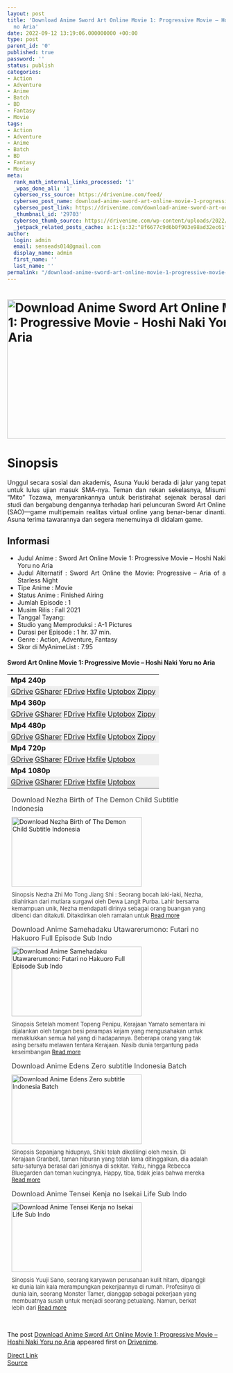```yaml
---
layout: post
title: 'Download Anime Sword Art Online Movie 1: Progressive Movie – Hoshi Naki Yoru
  no Aria'
date: 2022-09-12 13:19:06.000000000 +00:00
type: post
parent_id: '0'
published: true
password: ''
status: publish
categories:
- Action
- Adventure
- Anime
- Batch
- BD
- Fantasy
- Movie
tags:
- Action
- Adventure
- Anime
- Batch
- BD
- Fantasy
- Movie
meta:
  rank_math_internal_links_processed: '1'
  _wpas_done_all: '1'
  cyberseo_rss_source: https://drivenime.com/feed/
  cyberseo_post_name: download-anime-sword-art-online-movie-1-progressive-movie-hoshi-naki-yoru-no-aria
  cyberseo_post_link: https://drivenime.com/download-anime-sword-art-online-movie-1-progressive-movie-hoshi-naki-yoru-no-aria/
  _thumbnail_id: '29703'
  cyberseo_thumb_source: https://drivenime.com/wp-content/uploads/2022/09/Download-Anime-Sword-Art-Online-Movie-1-Progressive-Movie-Hoshi-Naki-Yoru-no-Aria.jpg
  _jetpack_related_posts_cache: a:1:{s:32:"8f6677c9d6b0f903e98ad32ec61f8deb";a:2:{s:7:"expires";i:1663031996;s:7:"payload";a:3:{i:0;a:1:{s:2:"id";i:24171;}i:1;a:1:{s:2:"id";i:29533;}i:2;a:1:{s:2:"id";i:28902;}}}}
author:
  login: admin
  email: senseads014@gmail.com
  display_name: admin
  first_name: ''
  last_name: ''
permalink: "/download-anime-sword-art-online-movie-1-progressive-movie-hoshi-naki-yoru-no-aria/"
---
```

<h1><a href="https://drivenime.com/download-anime-sword-art-online-movie-1-progressive-movie-hoshi-naki-yoru-no-aria/download-anime-sword-art-online-movie-1-progressive-movie-hoshi-naki-yoru-no-aria/" rel="attachment wp-att-12891" data-wpel-link="internal"><img class="aligncenter size-full wp-image-12891" src="{{ site.baseurl }}/assets/2022/09/Download-Anime-Sword-Art-Online-Movie-1-Progressive-Movie-Hoshi-Naki-Yoru-no-Aria.jpg" alt="Download Anime Sword Art Online Movie 1: Progressive Movie - Hoshi Naki Yoru no Aria" width="600" height="320" srcset="https://drivenime.com/wp-content/uploads/2022/09/Download-Anime-Sword-Art-Online-Movie-1-Progressive-Movie-Hoshi-Naki-Yoru-no-Aria.jpg 600w, https://drivenime.com/wp-content/uploads/2022/09/Download-Anime-Sword-Art-Online-Movie-1-Progressive-Movie-Hoshi-Naki-Yoru-no-Aria-300x160.jpg 300w" sizes="(max-width: 600px) 100vw, 600px" /></a></h1>
<h1 style="text-align: justify;">Sinopsis</h1>
<p style="text-align: justify;">Unggul secara sosial dan akademis, Asuna Yuuki berada di jalur yang tepat untuk lulus ujian masuk SMA-nya. Teman dan rekan sekelasnya, Misumi “Mito” Tozawa, menyarankannya untuk beristirahat sejenak berasal dari studi dan bergabung dengannya terhadap hari peluncuran Sword Art Online (SAO)—game multipemain realitas virtual online yang benar-benar dinanti. Asuna terima tawarannya dan segera menemuinya di didalam game.</p>
<h2 style="text-align: justify;">Informasi</h2>
<ul style="text-align: justify;">
<li>Judul Anime : Sword Art Online Movie 1: Progressive Movie &#8211; Hoshi Naki Yoru no Aria</li>
<li>Judul Alternatif : Sword Art Online the Movie: Progressive &#8211; Aria of a Starless Night</li>
<li>Tipe Anime : Movie</li>
<li>Status Anime : Finished Airing</li>
<li>Jumlah Episode : 1</li>
<li>Musim Rilis : Fall 2021</li>
<li>Tanggal Tayang:</li>
<li>Studio yang Memproduksi : A-1 Pictures</li>
<li>Durasi per Episode : 1 hr. 37 min.</li>
<li>Genre : Action, Adventure, Fantasy</li>
<li>Skor di MyAnimeList : 7.95</li>
</ul>
<h4 style="text-align: justify;">Sword Art Online Movie 1: Progressive Movie &#8211; Hoshi Naki Yoru no Aria</h4>
<table class="table table-hover">
<tbody>
<tr>
<td><strong>Mp4 240p</strong></td>
</tr>
<tr bgcolor="#eee">
<td><a href="https://lia.flashtik.com/?r=aHR0cHM6Ly9kcml2ZS5nb29nbGUuY29tL2ZpbGUvZC8xeTJzaWs1eXVydUEzVWswY0pManJkU1lsZ3duby1GUTMvdmlldz91c3A9c2hhcmluZw==" rel="nofollow external noopener noreferrer" data-wpel-link="external">GDrive</a> <a href="https://lia.flashtik.com/?r=aHR0cHM6Ly9hY2VmaWxlLmNvL2YvNzg4OTQ0NDcvc2FvbXAxX21wNF8yNDBwLW1wNA==" rel="nofollow external noopener noreferrer" data-wpel-link="external">GSharer</a> <a href="https://lia.flashtik.com/?r=aHR0cHM6Ly9mYXN0ZHJpdmUuaW8vNVRDSS9TQU9NUDFfW21wNF8yNDBwXS5tcDQ=" rel="nofollow external noopener noreferrer" data-wpel-link="external">FDrive</a> <a href="https://lia.flashtik.com/?r=aHR0cHM6Ly9oeGZpbGUuY28vaGR4Z2l5YW8xdTdt" rel="nofollow external noopener noreferrer" data-wpel-link="external">Hxfile</a> <a href="https://lia.flashtik.com/?r=aHR0cHM6Ly91cHRvYm94LmNvbS96a3A5bXl6OHdycGQ=" rel="nofollow external noopener noreferrer" data-wpel-link="external">Uptobox</a> <a href="https://lia.flashtik.com/?r=aHR0cHM6Ly93d3cxOC56aXBweXNoYXJlLmNvbS92L0p6VE9hb1lkL2ZpbGUuaHRtbA==" rel="nofollow external noopener noreferrer" data-wpel-link="external">Zippy</a></td>
</tr>
<tr>
<td><strong>Mp4 360p</strong></td>
</tr>
<tr bgcolor="#eee">
<td><a href="https://lia.flashtik.com/?r=aHR0cHM6Ly9kcml2ZS5nb29nbGUuY29tL2ZpbGUvZC8xTUZkSS0xSkFlQ09kTWVHMW5SdFhTOWtnYlB6Q0wxZFQvdmlldz91c3A9c2hhcmluZw==" rel="nofollow external noopener noreferrer" data-wpel-link="external">GDrive</a> <a href="https://lia.flashtik.com/?r=aHR0cHM6Ly9hY2VmaWxlLmNvL2YvNzg4OTQ0NTQvc2FvbXAxX21wNF8zNjBwLW1wNA==" rel="nofollow external noopener noreferrer" data-wpel-link="external">GSharer</a> <a href="https://lia.flashtik.com/?r=aHR0cHM6Ly9mYXN0ZHJpdmUuaW8vNVRDSi9TQU9NUDFfW21wNF8zNjBwXS5tcDQ=" rel="nofollow external noopener noreferrer" data-wpel-link="external">FDrive</a> <a href="https://lia.flashtik.com/?r=aHR0cHM6Ly9oeGZpbGUuY28vMXY0aTB1MmNzc204" rel="nofollow external noopener noreferrer" data-wpel-link="external">Hxfile</a> <a href="https://lia.flashtik.com/?r=aHR0cHM6Ly91cHRvYm94LmNvbS8wdXdtN2p6MWpsYnI=" rel="nofollow external noopener noreferrer" data-wpel-link="external">Uptobox</a> <a href="https://lia.flashtik.com/?r=aHR0cHM6Ly93d3cxOC56aXBweXNoYXJlLmNvbS92L3hveUVkU0ZlL2ZpbGUuaHRtbA==" rel="nofollow external noopener noreferrer" data-wpel-link="external">Zippy</a></td>
</tr>
<tr>
<td><strong>Mp4 480p</strong></td>
</tr>
<tr bgcolor="#eee">
<td><a href="https://lia.flashtik.com/?r=aHR0cHM6Ly9kcml2ZS5nb29nbGUuY29tL2ZpbGUvZC8xT2I0Q1dxUEo2cHR1VWZjQlBxdVluTXFTcXQ4Vlp4ZXgvdmlldz91c3A9c2hhcmluZw==" rel="nofollow external noopener noreferrer" data-wpel-link="external">GDrive</a> <a href="https://lia.flashtik.com/?r=aHR0cHM6Ly9hY2VmaWxlLmNvL2YvNzg4OTQ0NTUvc2FvbXAxX21wNF80ODBwLW1wNA==" rel="nofollow external noopener noreferrer" data-wpel-link="external">GSharer</a> <a href="https://lia.flashtik.com/?r=aHR0cHM6Ly9mYXN0ZHJpdmUuaW8vNVRDSy9TQU9NUDFfW21wNF80ODBwXS5tcDQ=" rel="nofollow external noopener noreferrer" data-wpel-link="external">FDrive</a> <a href="https://lia.flashtik.com/?r=aHR0cHM6Ly9oeGZpbGUuY28vaDF0MGZkOGxvczI4" rel="nofollow external noopener noreferrer" data-wpel-link="external">Hxfile</a> <a href="https://lia.flashtik.com/?r=aHR0cHM6Ly91cHRvYm94LmNvbS8ydWlmOGJmOHNrbXk=" rel="nofollow external noopener noreferrer" data-wpel-link="external">Uptobox</a> <a href="https://lia.flashtik.com/?r=aHR0cHM6Ly93d3cxOC56aXBweXNoYXJlLmNvbS92L0Z6U2ZXNUxHL2ZpbGUuaHRtbA==" rel="nofollow external noopener noreferrer" data-wpel-link="external">Zippy</a></td>
</tr>
<tr>
<td><strong>Mp4 720p</strong></td>
</tr>
<tr bgcolor="#eee">
<td><a href="https://lia.flashtik.com/?r=aHR0cHM6Ly9kcml2ZS5nb29nbGUuY29tL2ZpbGUvZC8xTUlXQ3NaUUp1dzBkYVpXLWxhdlFoMFF0VnYtZGFfdXcvdmlldz91c3A9c2hhcmluZw==" rel="nofollow external noopener noreferrer" data-wpel-link="external">GDrive</a> <a href="https://lia.flashtik.com/?r=aHR0cHM6Ly9hY2VmaWxlLmNvL2YvNzg4OTQ0NTYvc2FvbXAxX21wNF83MjBwLW1wNA==" rel="nofollow external noopener noreferrer" data-wpel-link="external">GSharer</a> <a href="https://lia.flashtik.com/?r=aHR0cHM6Ly9mYXN0ZHJpdmUuaW8vNVRDTC9TQU9NUDFfW21wNF83MjBwXS5tcDQ=" rel="nofollow external noopener noreferrer" data-wpel-link="external">FDrive</a> <a href="https://lia.flashtik.com/?r=aHR0cHM6Ly9oeGZpbGUuY28vaWk1ZGk2bXE4ZHA3" rel="nofollow external noopener noreferrer" data-wpel-link="external">Hxfile</a> <a href="https://lia.flashtik.com/?r=aHR0cHM6Ly91cHRvYm94LmNvbS9sODZhdDVleXZuZWo=" rel="nofollow external noopener noreferrer" data-wpel-link="external">Uptobox</a></td>
</tr>
<tr>
<td><strong>Mp4 1080p</strong></td>
</tr>
<tr bgcolor="#eee">
<td><a href="https://lia.flashtik.com/?r=aHR0cHM6Ly9kcml2ZS5nb29nbGUuY29tL2ZpbGUvZC8xazI2eTFrcThYZmVlM0VUa3FkenBsMHJxME8yMGZteEEvdmlldz91c3A9c2hhcmluZw==" rel="nofollow external noopener noreferrer" data-wpel-link="external">GDrive</a> <a href="https://lia.flashtik.com/?r=aHR0cHM6Ly9hY2VmaWxlLmNvL2YvNzg5MTU1NTAvc2FvbXAxX21wNF8xMDgwcC1tcDQ=" rel="nofollow external noopener noreferrer" data-wpel-link="external">GSharer</a> <a href="https://lia.flashtik.com/?r=aHR0cHM6Ly9mYXN0ZHJpdmUuaW8vNVREQS9TQU9NUDFfW21wNF8xMDgwcF0ubXA0" rel="nofollow external noopener noreferrer" data-wpel-link="external">FDrive</a> <a href="https://lia.flashtik.com/?r=aHR0cHM6Ly9oeGZpbGUuY28vcGhlNWRkaXl0bG9y" rel="nofollow external noopener noreferrer" data-wpel-link="external">Hxfile</a> <a href="https://lia.flashtik.com/?r=aHR0cHM6Ly91cHRvYm94LmNvbS9wZDJzYTRyNWhvZnA=" rel="nofollow external noopener noreferrer" data-wpel-link="external">Uptobox</a></td>
</tr>
</tbody>
</table>
<div class="related-post grid">
<div class="post-list ">
<div class="item"> <a class="title post_title" href="https://drivenime.com/download-nezha-birth-of-the-demon-child-subtitle-indonesia/" data-wpel-link="internal"> Download Nezha Birth of The Demon Child Subtitle Indonesia </a>
<div class="thumb post_thumb"> <a href="https://drivenime.com/download-nezha-birth-of-the-demon-child-subtitle-indonesia/" data-wpel-link="internal"> <img width="300" height="160" src="{{ site.baseurl }}/assets/2022/09/Download-Nezha-Birth-of-The-Demon-Child-Subtitle-Indonesia-300x160.jpg" class="attachment-medium size-medium wp-post-image" alt="Download Nezha Birth of The Demon Child Subtitle Indonesia" loading="lazy" srcset="https://drivenime.com/wp-content/uploads/2022/08/Download-Nezha-Birth-of-The-Demon-Child-Subtitle-Indonesia-300x160.jpg 300w, https://drivenime.com/wp-content/uploads/2022/08/Download-Nezha-Birth-of-The-Demon-Child-Subtitle-Indonesia.jpg 600w" sizes="(max-width: 300px) 100vw, 300px" /> </a> </div>
<p class="excerpt post_excerpt"> Sinopsis Nezha Zhi Mo Tong Jiang Shi : Seorang bocah laki-laki, Nezha, dilahirkan dari mutiara surgawi oleh Dewa Langit Purba. Lahir bersama kemampuan unik, Nezha mendapati dirinya sebagai orang buangan yang dibenci dan ditakuti. Ditakdirkan oleh ramalan untuk <a class="read-more" href="https://drivenime.com/download-nezha-birth-of-the-demon-child-subtitle-indonesia/" data-wpel-link="internal"> Read more</a> </p>
</p></div>
<div class="item"> <a class="title post_title" href="https://drivenime.com/download-anime-samehadaku-utawarerumono-futari-no-hakuoro-full-episode-sub-indo/" data-wpel-link="internal"> Download Anime Samehadaku Utawarerumono: Futari no Hakuoro Full Episode Sub Indo </a>
<div class="thumb post_thumb"> <a href="https://drivenime.com/download-anime-samehadaku-utawarerumono-futari-no-hakuoro-full-episode-sub-indo/" data-wpel-link="internal"> <img width="300" height="160" src="{{ site.baseurl }}/assets/2022/09/Download-Anime-Samehadaku-Utawarerumono-Futari-no-Hakuoro-Full-Episode-Sub-Indo-300x160.jpg" class="attachment-medium size-medium wp-post-image" alt="Download Anime Samehadaku Utawarerumono: Futari no Hakuoro Full Episode Sub Indo" loading="lazy" srcset="https://drivenime.com/wp-content/uploads/2022/09/Download-Anime-Samehadaku-Utawarerumono-Futari-no-Hakuoro-Full-Episode-Sub-Indo-300x160.jpg 300w, https://drivenime.com/wp-content/uploads/2022/09/Download-Anime-Samehadaku-Utawarerumono-Futari-no-Hakuoro-Full-Episode-Sub-Indo.jpg 600w" sizes="(max-width: 300px) 100vw, 300px" /> </a> </div>
<p class="excerpt post_excerpt"> Sinopsis Setelah moment Topeng Penipu, Kerajaan Yamato sementara ini dijalankan oleh tangan besi perampas kejam yang mengusahakan untuk menaklukkan semua hal yang di hadapannya. Beberapa orang yang tak asing bersatu melawan tentara Kerajaan. Nasib dunia tergantung pada keseimbangan <a class="read-more" href="https://drivenime.com/download-anime-samehadaku-utawarerumono-futari-no-hakuoro-full-episode-sub-indo/" data-wpel-link="internal"> Read more</a> </p>
</p></div>
<div class="item"> <a class="title post_title" href="https://drivenime.com/download-anime-edens-zero-subtitle-indonesia-batch/" data-wpel-link="internal"> Download Anime Edens Zero subtitle Indonesia Batch </a>
<div class="thumb post_thumb"> <a href="https://drivenime.com/download-anime-edens-zero-subtitle-indonesia-batch/" data-wpel-link="internal"> <img width="300" height="160" src="{{ site.baseurl }}/assets/2022/09/Download-Anime-Edens-Zero-subtitle-Indonesia-Batch-300x160.jpg" class="attachment-medium size-medium wp-post-image" alt="Download Anime Edens Zero subtitle Indonesia Batch" loading="lazy" srcset="https://drivenime.com/wp-content/uploads/2022/08/Download-Anime-Edens-Zero-subtitle-Indonesia-Batch-300x160.jpg 300w, https://drivenime.com/wp-content/uploads/2022/08/Download-Anime-Edens-Zero-subtitle-Indonesia-Batch.jpg 600w" sizes="(max-width: 300px) 100vw, 300px" /> </a> </div>
<p class="excerpt post_excerpt"> Sinopsis Sepanjang hidupnya, Shiki telah dikelilingi oleh mesin. Di Kerajaan Granbell, taman hiburan yang telah lama ditinggalkan, dia adalah satu-satunya berasal dari jenisnya di sekitar. Yaitu, hingga Rebecca Bluegarden dan teman kucingnya, Happy, tiba, tidak jelas bahwa mereka <a class="read-more" href="https://drivenime.com/download-anime-edens-zero-subtitle-indonesia-batch/" data-wpel-link="internal"> Read more</a> </p>
</p></div>
<div class="item"> <a class="title post_title" href="https://drivenime.com/download-anime-tensei-kenja-no-isekai-life-sub-indo/" data-wpel-link="internal"> Download Anime Tensei Kenja no Isekai Life Sub Indo </a>
<div class="thumb post_thumb"> <a href="https://drivenime.com/download-anime-tensei-kenja-no-isekai-life-sub-indo/" data-wpel-link="internal"> <img width="300" height="160" src="{{ site.baseurl }}/assets/2022/09/Download-Anime-Tensei-Kenja-no-Isekai-Life-Sub-Indo-300x160.jpg" class="attachment-medium size-medium wp-post-image" alt="Download Anime Tensei Kenja no Isekai Life Sub Indo" loading="lazy" srcset="https://drivenime.com/wp-content/uploads/2022/09/Download-Anime-Tensei-Kenja-no-Isekai-Life-Sub-Indo-300x160.jpg 300w, https://drivenime.com/wp-content/uploads/2022/09/Download-Anime-Tensei-Kenja-no-Isekai-Life-Sub-Indo.jpg 600w" sizes="(max-width: 300px) 100vw, 300px" /> </a> </div>
<p class="excerpt post_excerpt"> Sinopsis Yuuji Sano, seorang karyawan perusahaan kulit hitam, dipanggil ke dunia lain kala merampungkan pekerjaannya di rumah. Profesinya di dunia lain, seorang Monster Tamer, dianggap sebagai pekerjaan yang membuatnya susah untuk menjadi seorang petualang. Namun, berkat lebih dari <a class="read-more" href="https://drivenime.com/download-anime-tensei-kenja-no-isekai-life-sub-indo/" data-wpel-link="internal"> Read more</a> </p>
</p></div>
</p></div>
<p> <script> </script><br />
<style> .related-post{} .related-post .post-list{ text-align:left; } .related-post .post-list .item{ margin:10px; padding:0px; } .related-post .headline{ font-size:18px !important; color:#999999 !important; } .related-post .post-list .item .post_title{ font-size:16px; color:#3f3f3f; margin:10px 0px; padding:0px; display: block; text-decoration: none; } .related-post .post-list .item .post_thumb{ max-height:220px; margin:10px 0px; padding:0px; display: block; } .related-post .post-list .item .post_excerpt{ font-size:13px; color:#3f3f3f; margin:10px 0px; padding:0px; display: block; text-decoration: none; } @media only screen and (min-width: 1024px ){ .related-post .post-list .item{ width: 45%; } } @media only screen and ( min-width: 768px ) and ( max-width: 1023px ) { .related-post .post-list .item{ width: 90%; } } @media only screen and ( min-width: 0px ) and ( max-width: 767px ){ .related-post .post-list .item{ width: 90%; } } </style>
</p></div>
<p>The post <a rel="nofollow" href="https://drivenime.com/download-anime-sword-art-online-movie-1-progressive-movie-hoshi-naki-yoru-no-aria/" data-wpel-link="internal">Download Anime Sword Art Online Movie 1: Progressive Movie &#8211; Hoshi Naki Yoru no Aria</a> appeared first on <a rel="nofollow" href="https://drivenime.com" data-wpel-link="internal">Drivenime</a>.</p>
<link rel="stylesheet" href="https://cdnjs.cloudflare.com/ajax/libs/font-awesome/4.7.0/css/font-awesome.min.css" />
<div class="divbtn"> <a href="https://handymansurrender.com/fihup8buzv?key=94550f7ce39444073321dde3b8782f97" class="btn"><i class="fa fa-download"></i> Direct Link</a> <br /><a href="https://drivenime.com/download-anime-sword-art-online-movie-1-progressive-movie-hoshi-naki-yoru-no-aria/">Source</a> </div>
